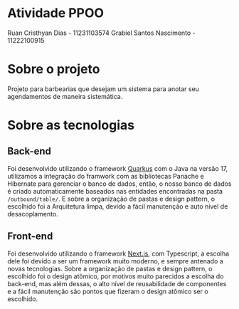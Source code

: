 # Atividade PPOO

Ruan Cristhyan Dias - 11231103574
Grabiel Santos Nascimento - 11222100915

# Sobre o projeto

Projeto para barbearias que desejam um sistema para anotar seu agendamentos de maneira sistemática.

# Sobre as tecnologias

## Back-end

Foi desenvolvido utilizando o framework [Quarkus](https://pt.quarkus.io/) com o Java na versão 17, utilizamos a integração do framwork com as bibliotecas Panache e Hibernate para gerenciar o banco de dados, então, o nosso banco de dados é criado automaticamente baseados nas entidades encontradas na pasta `/outbound/table/`. E sobre a organização de pastas e design pattern, o escolhido foi a Arquitetura limpa, devido a fácil manutenção e auto nivel de desacoplamento.

## Front-end

Foi desenvolvido utilizando o framework [Next.js](https://nextjs.org/), com Typescript,  a escolha dele foi devido a ser um framework muito moderno, e sempre antenado a novas tecnologias. Sobre a organização de pastas e design pattern, o escolhido foi o design atômico, por motivos muito parecidos a escolha do back-end, mas além dessas, o alto nível de reusabilidade de componentes e a fácil manutenção são pontos que fizeram o design atômico ser o escolhido.